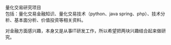 量化交易研究项目  
包括：量化交易金融知识、量化交易技术（python、java spring、php）、技术分析、基本面分析、价值投资等相关资料。  

对金融方面感兴趣，本身又是从事IT研发工作，所以希望把两块兴趣结合起来做研究。  

